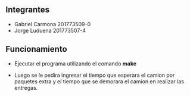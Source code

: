 ## Integrantes

* Gabriel Carmona 201773509-0
* Jorge Luduena 201773507-4

## Funcionamiento

* Ejecutar el programa utilizando el comando **make**

* Luego se le pedira ingresar el tiempo que esperara el camion por paquetes extra y el tiempo que se demorara el camion en realizar las entregas.